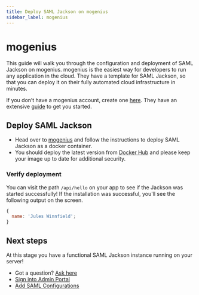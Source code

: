 ```yaml
---
title: Deploy SAML Jackson on mogenius
sidebar_label: mogenius
---
```


# mogenius

This guide will walk you through the configuration and deployment of SAML Jackson on mogenius. mogenius is the easiest way for developers to run any application in the cloud. They have a template for SAML Jackson, so that you can deploy it on their fully automated cloud infrastructure in minutes.

If you don’t have a mogenius account, create one [here](https://studio.mogenius.com/user/registration). They have an extensive [guide](https://docs.mogenius.com/getting-started/quickstart) to get you started.

## Deploy SAML Jackson

- Head over to [mogenius](https://docs.mogenius.com/services/various/saml-jackson) and follow the instructions to deploy SAML Jackson as a docker container.
- You should deploy the latest version from [Docker Hub](https://hub.docker.com/r/boxyhq/jackson/tags) and please keep your image up to date for additional security.

### Verify deployment

You can visit the path `/api/hello` on your app to see if the Jackson was started successfully! If the installation was successful, you'll see the following output on the screen.

```javascript
{
  name: 'Jules Winnfield';
}
```

## Next steps

At this stage you have a functional SAML Jackson instance running on your server!

- Got a question? [Ask here](https://discord.gg/uyb7pYt4Pa)
- [Sign into Admin Portal](/docs/admin-portal/#sign-into-admin-portal)
- [Add SAML Configurations](/docs/admin-portal/enterprise-sso)
